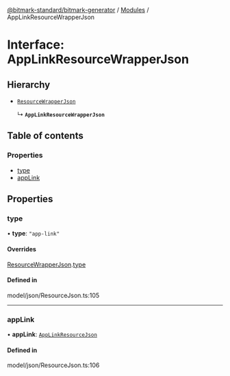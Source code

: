 [@bitmark-standard/bitmark-generator](../API.md) / [Modules](../modules.md) / AppLinkResourceWrapperJson

# Interface: AppLinkResourceWrapperJson

## Hierarchy

- [`ResourceWrapperJson`](ResourceWrapperJson.md)

  ↳ **`AppLinkResourceWrapperJson`**

## Table of contents

### Properties

- [type](AppLinkResourceWrapperJson.md#type)
- [appLink](AppLinkResourceWrapperJson.md#appLink)

## Properties

### type

• **type**: ``"app-link"``

#### Overrides

[ResourceWrapperJson](ResourceWrapperJson.md).[type](ResourceWrapperJson.md#type)

#### Defined in

model/json/ResourceJson.ts:105

___

### appLink

• **appLink**: [`AppLinkResourceJson`](AppLinkResourceJson.md)

#### Defined in

model/json/ResourceJson.ts:106

